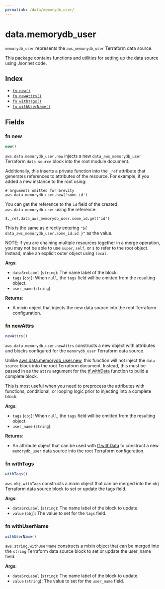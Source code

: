 ```yaml
---
permalink: /data/memorydb_user/
---
```


# data.memorydb_user

`memorydb_user` represents the `aws_memorydb_user` Terraform data source.



This package contains functions and utilities for setting up the data source using Jsonnet code.


## Index

* [`fn new()`](#fn-new)
* [`fn newAttrs()`](#fn-newattrs)
* [`fn withTags()`](#fn-withtags)
* [`fn withUserName()`](#fn-withusername)

## Fields

### fn new

```ts
new()
```


`aws.data.memorydb_user.new` injects a new `data_aws_memorydb_user` Terraform `data source`
block into the root module document.

Additionally, this inserts a private function into the `_ref` attribute that generates references to attributes of the
resource. For example, if you added a new instance to the root using:

    # arguments omitted for brevity
    aws.data.memorydb_user.new('some_id')

You can get the reference to the `id` field of the created `aws.data.memorydb_user` using the reference:

    $._ref.data_aws_memorydb_user.some_id.get('id')

This is the same as directly entering `"${ data_aws_memorydb_user.some_id.id }"` as the value.

NOTE: if you are chaining multiple resources together in a merge operation, you may not be able to use `super`, `self`,
or `$` to refer to the root object. Instead, make an explicit outer object using `local`.

**Args**:
  - `dataSrcLabel` (`string`): The name label of the block.
  - `tags` (`obj`):  When `null`, the `tags` field will be omitted from the resulting object.
  - `user_name` (`string`): 

**Returns**:
- A mixin object that injects the new data source into the root Terraform configuration.


### fn newAttrs

```ts
newAttrs()
```


`aws.data.memorydb_user.newAttrs` constructs a new object with attributes and blocks configured for the `memorydb_user`
Terraform data source.

Unlike [aws.data.memorydb_user.new](#fn-memorydb_usernew), this function will not inject the `data source`
block into the root Terraform document. Instead, this must be passed in as the `attrs` argument for the
[tf.withData](https://github.com/tf-libsonnet/core/tree/main/docs#fn-withdata) function to build a complete block.

This is most useful when you need to preprocess the attributes with functions, conditional, or looping logic prior to
injecting into a complete block.

**Args**:
  - `tags` (`obj`):  When `null`, the `tags` field will be omitted from the resulting object.
  - `user_name` (`string`): 

**Returns**:
  - An attribute object that can be used with [tf.withData](https://github.com/tf-libsonnet/core/tree/main/docs#fn-withdata) to construct a new `memorydb_user` data source into the root Terraform configuration.


### fn withTags

```ts
withTags()
```

`aws.obj.withTags` constructs a mixin object that can be merged into the `obj`
Terraform data source block to set or update the tags field.



**Args**:
  - `dataSrcLabel` (`string`): The name label of the block to update.
  - `value` (`obj`): The value to set for the `tags` field.


### fn withUserName

```ts
withUserName()
```

`aws.string.withUserName` constructs a mixin object that can be merged into the `string`
Terraform data source block to set or update the user_name field.



**Args**:
  - `dataSrcLabel` (`string`): The name label of the block to update.
  - `value` (`string`): The value to set for the `user_name` field.
